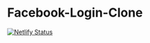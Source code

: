 # Facebook-Login-Clone

[![Netlify Status](https://api.netlify.com/api/v1/badges/8c9a03ed-7cb0-4f1a-8cf3-710d92fde532/deploy-status)](https://app.netlify.com/sites/fb-login-clone-rohail30/deploys)
